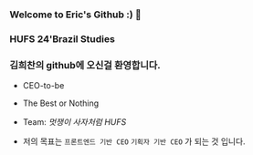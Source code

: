 ### Welcome to Eric's Github :) 🔭
### HUFS 24'Brazil Studies
### 김희찬의 github에 오신걸 환영합니다.

+ CEO-to-be
+ The Best or Nothing
+ Team: _멋쟁이 사자처럼 HUFS_

+ 저의 목표는
`프론트엔드 기반 CEO`
`기획자 기반 CEO`
가 되는 것 입니다.



<!--
**EricCeo/EricCeo** is a ✨ _special_ ✨ repository because its `README.md` (this file) appears on your GitHub profile.

Here are some ideas to get you started:

- 🔭 I’m currently working on ...
- 🌱 I’m currently learning ...
- 👯 I’m looking to collaborate on ...
- 🤔 I’m looking for help with ...
- 💬 Ask me about ...
- 📫 How to reach me: ...
- 😄 Pronouns: ...
- ⚡ Fun fact: ...
-->
